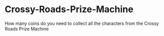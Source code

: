 # Crossy-Roads-Prize-Machine
How many coins do you need to collect all the characters from the Crossy Roads Prize Machine
